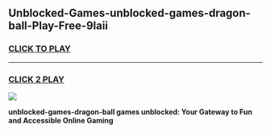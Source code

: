 
## Unblocked-Games-unblocked-games-dragon-ball-Play-Free-9laii
<h3>
<a href="https://premium76.site?title=unblocked-games-dragon-ball&ref=10A">CLICK TO PLAY</a></h3>
<hr>

<h3>
<a href="https://premium76.site?title=unblocked-games-dragon-ball&ref=10A">CLICK 2 PLAY</a>
  
</h3>

<a href="https://premium76.site?title=unblocked-games-dragon-ball&ref=10A"><img src="https://clearcache.store/games.png"></a>


**unblocked-games-dragon-ball games unblocked: Your Gateway to Fun and Accessible Online Gaming**
